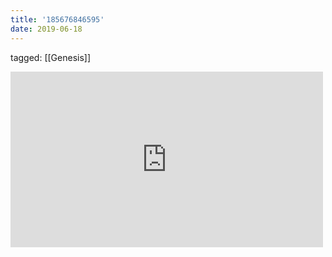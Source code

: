 ```yaml
---
title: '185676846595'
date: 2019-06-18
---
```

tagged: [[Genesis]]
<iframe allow="accelerometer; autoplay; clipboard-write; encrypted-media; gyroscope; picture-in-picture" allowfullscreen="" frameborder="0" height="281" id="youtube_iframe" src="https://www.youtube.com/embed/_X4lOaRsjPM?feature=oembed&amp;enablejsapi=1&amp;origin=https://safe.txmblr.com&amp;wmode=opaque" width="500"></iframe>
